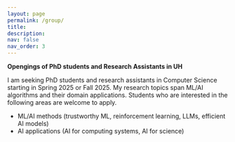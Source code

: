 ```yaml
---
layout: page
permalink: /group/
title: 
description: 
nav: false
nav_order: 3
---
```


**Opengings of PhD students and Research Assistants in UH** 

I am seeking PhD students and research assistants in Computer Science starting in Spring 2025 or Fall 2025. 
My research topics span ML/AI algorithms and their domain applications. Students who are interested in the following areas are welcome to apply.
+ ML/AI methods (trustworthy ML, reinforcement learning, LLMs, efficient AI models)
+ AI applications (AI for computing systems, AI for science)




